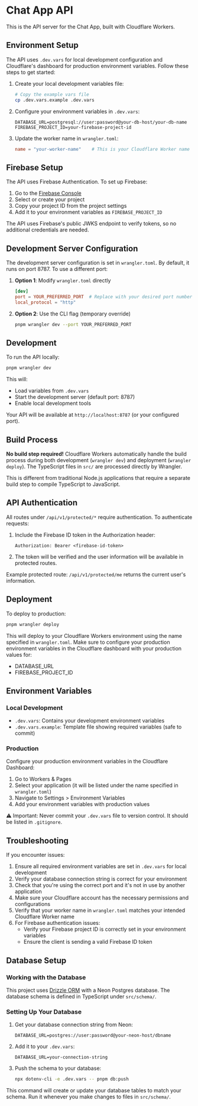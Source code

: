 # Chat App API

This is the API server for the Chat App, built with Cloudflare Workers.

## Environment Setup

The API uses `.dev.vars` for local development configuration and Cloudflare's dashboard for production environment variables. Follow these steps to get started:

1. Create your local development variables file:
   ```bash
   # Copy the example vars file
   cp .dev.vars.example .dev.vars
   ```

2. Configure your environment variables in `.dev.vars`:
   ```
   DATABASE_URL=postgresql://user:password@your-db-host/your-db-name
   FIREBASE_PROJECT_ID=your-firebase-project-id
   ```

3. Update the worker name in `wrangler.toml`:
   ```toml
   name = "your-worker-name"    # This is your Cloudflare Worker name
   ```

## Firebase Setup

The API uses Firebase Authentication. To set up Firebase:

1. Go to the [Firebase Console](https://console.firebase.google.com)
2. Select or create your project
3. Copy your project ID from the project settings
4. Add it to your environment variables as `FIREBASE_PROJECT_ID`

The API uses Firebase's public JWKS endpoint to verify tokens, so no additional credentials are needed.

## Development Server Configuration

The development server configuration is set in `wrangler.toml`. By default, it runs on port 8787. To use a different port:

1. **Option 1**: Modify `wrangler.toml` directly
   ```toml
   [dev]
   port = YOUR_PREFERRED_PORT  # Replace with your desired port number
   local_protocol = "http"
   ```

2. **Option 2**: Use the CLI flag (temporary override)
   ```bash
   pnpm wrangler dev --port YOUR_PREFERRED_PORT
   ```

## Development

To run the API locally:
```bash
pnpm wrangler dev
```

This will:
- Load variables from `.dev.vars`
- Start the development server (default port: 8787)
- Enable local development tools

Your API will be available at `http://localhost:8787` (or your configured port).

## Build Process

**No build step required!** Cloudflare Workers automatically handle the build process during both development (`wrangler dev`) and deployment (`wrangler deploy`). The TypeScript files in `src/` are processed directly by Wrangler.

This is different from traditional Node.js applications that require a separate build step to compile TypeScript to JavaScript.

## API Authentication

All routes under `/api/v1/protected/*` require authentication. To authenticate requests:

1. Include the Firebase ID token in the Authorization header:
   ```
   Authorization: Bearer <firebase-id-token>
   ```

2. The token will be verified and the user information will be available in protected routes.

Example protected route: `/api/v1/protected/me` returns the current user's information.

## Deployment

To deploy to production:
```bash
pnpm wrangler deploy
```

This will deploy to your Cloudflare Workers environment using the name specified in `wrangler.toml`. Make sure to configure your production environment variables in the Cloudflare dashboard with your production values for:
- DATABASE_URL
- FIREBASE_PROJECT_ID

## Environment Variables

### Local Development
- `.dev.vars`: Contains your development environment variables
- `.dev.vars.example`: Template file showing required variables (safe to commit)

### Production
Configure your production environment variables in the Cloudflare Dashboard:
1. Go to Workers & Pages
2. Select your application (it will be listed under the name specified in `wrangler.toml`)
3. Navigate to Settings > Environment Variables
4. Add your environment variables with production values

⚠️ Important: Never commit your `.dev.vars` file to version control. It should be listed in `.gitignore`.

## Troubleshooting

If you encounter issues:

1. Ensure all required environment variables are set in `.dev.vars` for local development
2. Verify your database connection string is correct for your environment
3. Check that you're using the correct port and it's not in use by another application
4. Make sure your Cloudflare account has the necessary permissions and configurations
5. Verify that your worker name in `wrangler.toml` matches your intended Cloudflare Worker name
6. For Firebase authentication issues:
   - Verify your Firebase project ID is correctly set in your environment variables
   - Ensure the client is sending a valid Firebase ID token 

## Database Setup

### Working with the Database

This project uses [Drizzle ORM](https://orm.drizzle.team) with a Neon Postgres database. The database schema is defined in TypeScript under `src/schema/`.

### Setting Up Your Database

1. Get your database connection string from Neon:
   ```
   DATABASE_URL=postgres://user:password@your-neon-host/dbname
   ```

2. Add it to your `.dev.vars`:
   ```
   DATABASE_URL=your-connection-string
   ```

3. Push the schema to your database:
   ```bash
   npx dotenv-cli -e .dev.vars -- pnpm db:push
   ```

This command will create or update your database tables to match your schema. Run it whenever you make changes to files in `src/schema/`. 